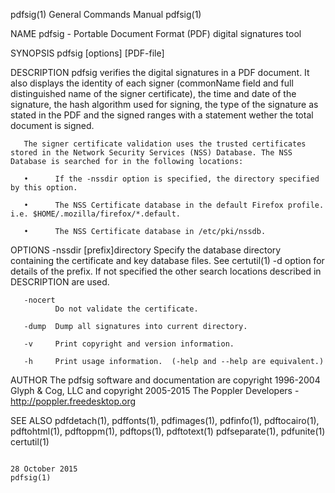 pdfsig(1)                                                                                  General Commands Manual                                                                                  pdfsig(1)

NAME
       pdfsig - Portable Document Format (PDF) digital signatures tool

SYNOPSIS
       pdfsig [options] [PDF-file]

DESCRIPTION
       pdfsig verifies the digital signatures in a PDF document.  It also displays the identity of each signer (commonName field and full distinguished name of the signer certificate), the time and date of
       the signature, the hash algorithm used for signing, the type of the signature as stated in the PDF and the signed ranges with a statement wether the total document is signed.

       The signer certificate validation uses the trusted certificates stored in the Network Security Services (NSS) Database. The NSS Database is searched for in the following locations:

       •      If the -nssdir option is specified, the directory specified by this option.

       •      The NSS Certificate database in the default Firefox profile. i.e. $HOME/.mozilla/firefox/*.default.

       •      The NSS Certificate database in /etc/pki/nssdb.

OPTIONS
       -nssdir [prefix]directory
              Specify the database directory containing the certificate and key database files. See certutil(1) -d option for details of the prefix. If not specified the other search locations described in
              DESCRIPTION are used.

       -nocert
              Do not validate the certificate.

       -dump  Dump all signatures into current directory.

       -v     Print copyright and version information.

       -h     Print usage information.  (-help and --help are equivalent.)

AUTHOR
       The pdfsig software and documentation are copyright 1996-2004 Glyph & Cog, LLC and copyright 2005-2015 The Poppler Developers - http://poppler.freedesktop.org

SEE ALSO
       pdfdetach(1), pdffonts(1), pdfimages(1), pdfinfo(1), pdftocairo(1), pdftohtml(1), pdftoppm(1), pdftops(1), pdftotext(1) pdfseparate(1), pdfunite(1) certutil(1)

                                                                                               28 October 2015                                                                                      pdfsig(1)
